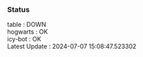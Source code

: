 ### Status


table : DOWN  
hogwarts : OK  
icy-bot : OK  
Latest Update : 2024-07-07 15:08:47.523302
